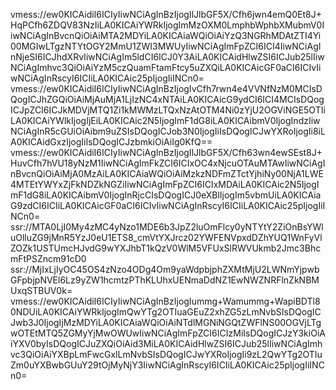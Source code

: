 vmess://ew0KICAidiI6ICIyIiwNCiAgInBzIjogIlJlbGF5X/Cfh6jwn4emQ0Et8J+HqPCfh6ZDQV83NzIiLA0KICAiYWRkIjogImMzOXM0LmphbWphbXMubmV0IiwNCiAgInBvcnQiOiAiMTA2MDYiLA0KICAiaWQiOiAiYzQ3NGRhMDAtZTI4Yi00MGIwLTgzNTYtOGY2MmU1ZWI3MWUyIiwNCiAgImFpZCI6ICI4IiwNCiAgInNjeSI6ICJhdXRvIiwNCiAgIm5ldCI6ICJ0Y3AiLA0KICAidHlwZSI6ICJub25lIiwNCiAgImhvc3QiOiAiYzM5czQuamFtamFtcy5uZXQiLA0KICAicGF0aCI6ICIvIiwNCiAgInRscyI6ICIiLA0KICAic25pIjogIiINCn0=
vmess://ew0KICAidiI6ICIyIiwNCiAgInBzIjogIvCfh7rwn4e4VVNfNzM0MCIsDQogICJhZGQiOiAiMjAuMjA1LjIzNC4xNTAiLA0KICAicG9ydCI6ICI4MCIsDQogICJpZCI6ICJkMDVjMTQ1Zi1kMWMzLTQxNzAtOTM4Ni0zYjU2OGViNGE5OTIiLA0KICAiYWlkIjogIjEiLA0KICAic2N5IjogImF1dG8iLA0KICAibmV0IjogIndzIiwNCiAgInR5cGUiOiAibm9uZSIsDQogICJob3N0IjogIiIsDQogICJwYXRoIjogIi8iLA0KICAidGxzIjogIiIsDQogICJzbmkiOiAiIg0KfQ==
vmess://ew0KICAidiI6ICIyIiwNCiAgInBzIjogIlJlbGF5X/Cfh63wn4ewSEst8J+HuvCfh7hVU18yNzM1IiwNCiAgImFkZCI6ICIxOC4xNjcuOTAuMTAwIiwNCiAgInBvcnQiOiAiMjA0MzAiLA0KICAiaWQiOiAiMzkzNDFmZTctYjhiNy00NjA1LWE4MTEtYWYxZjFkNDZkNGZiIiwNCiAgImFpZCI6ICIxMDAiLA0KICAic2N5IjogImF1dG8iLA0KICAibmV0IjogInRjcCIsDQogICJ0eXBlIjogIm5vbmUiLA0KICAiaG9zdCI6ICIiLA0KICAicGF0aCI6ICIvIiwNCiAgInRscyI6ICIiLA0KICAic25pIjogIiINCn0=
ssr://MTA0LjI0My4zMC4yNzo1MDE6b3JpZ2luOmFlcy0yNTYtY2ZiOnBsYWluOlluZG9jMnR5YzJ0eU1ETS8_cmVtYXJrcz02YWFENVpxdDZhYUQ1WnFyVlZOZk1USTUmcHJvdG9wYXJhbT1kQzV0WlM5VFUxSlRWVUkmb2Jmc3BhcmFtPSZncm91cD0
ssr://MjIxLjIyOC45OS4zNzo4ODg4Om9yaWdpbjphZXMtMjU2LWNmYjpwbGFpbjpNVEl6Lz9yZW1hcmtzPThKLUhxUENmaDdNZ1EwNWZNRFlnZkNBMUxqSTBUV0k=
vmess://ew0KICAidiI6ICIyIiwNCiAgInBzIjogIummg+Wamummg+WapiBDTl80NDUiLA0KICAiYWRkIjogImQwYTg2OTIuaGEuZ2xhZG5zLmNvbSIsDQogICJwb3J0IjogIjMzMDYiLA0KICAiaWQiOiAiNTdlMGNiNGQtZWFlNS00OGVjLTgwOTEtMTQ5ZGMyYjMwOWUwIiwNCiAgImFpZCI6ICIzMiIsDQogICJzY3kiOiAiYXV0byIsDQogICJuZXQiOiAid3MiLA0KICAidHlwZSI6ICJub25lIiwNCiAgImhvc3QiOiAiYXBpLmFwcGxlLmNvbSIsDQogICJwYXRoIjogIi9zL2QwYTg2OTIuZm0uYXBwbGUuY29tOjMyNjY3IiwNCiAgInRscyI6ICIiLA0KICAic25pIjogIiINCn0=
